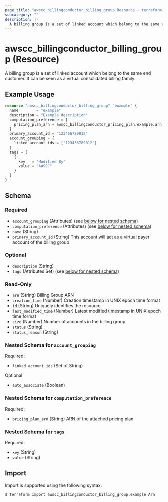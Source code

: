 ```yaml
---
page_title: "awscc_billingconductor_billing_group Resource - terraform-provider-awscc"
subcategory: ""
description: |-
  A billing group is a set of linked account which belong to the same end customer. It can be seen as a virtual consolidated billing family.
---
```


# awscc_billingconductor_billing_group (Resource)

A billing group is a set of linked account which belong to the same end customer. It can be seen as a virtual consolidated billing family.

## Example Usage

```terraform
resource "awscc_billingconductor_billing_group" "example" {
  name        = "example"
  description = "Example description"
  computation_preference = {
    pricing_plan_arn = awscc_billingconductor_pricing_plan.example.arn
  }
  primary_account_id = "123456789012"
  account_grouping = {
    linked_account_ids = ["123456789012"]
  }
  tags = [
    {
      key   = "Modified By"
      value = "AWSCC"
    }
  ]
}
```

<!-- schema generated by tfplugindocs -->
## Schema

### Required

- `account_grouping` (Attributes) (see [below for nested schema](#nestedatt--account_grouping))
- `computation_preference` (Attributes) (see [below for nested schema](#nestedatt--computation_preference))
- `name` (String)
- `primary_account_id` (String) This account will act as a virtual payer account of the billing group

### Optional

- `description` (String)
- `tags` (Attributes Set) (see [below for nested schema](#nestedatt--tags))

### Read-Only

- `arn` (String) Billing Group ARN
- `creation_time` (Number) Creation timestamp in UNIX epoch time format
- `id` (String) Uniquely identifies the resource.
- `last_modified_time` (Number) Latest modified timestamp in UNIX epoch time format
- `size` (Number) Number of accounts in the billing group
- `status` (String)
- `status_reason` (String)

<a id="nestedatt--account_grouping"></a>
### Nested Schema for `account_grouping`

Required:

- `linked_account_ids` (Set of String)

Optional:

- `auto_associate` (Boolean)


<a id="nestedatt--computation_preference"></a>
### Nested Schema for `computation_preference`

Required:

- `pricing_plan_arn` (String) ARN of the attached pricing plan


<a id="nestedatt--tags"></a>
### Nested Schema for `tags`

Required:

- `key` (String)
- `value` (String)

## Import

Import is supported using the following syntax:

```shell
$ terraform import awscc_billingconductor_billing_group.example Arn
```